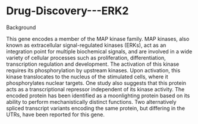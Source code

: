 # Drug-Discovery---ERK2


Background

This gene encodes a member of the MAP kinase family. MAP kinases, also known as extracellular signal-regulated kinases (ERKs), act as an integration point for multiple biochemical signals, and are involved in a wide variety of cellular processes such as proliferation, differentiation, transcription regulation and development. The activation of this kinase requires its phosphorylation by upstream kinases. Upon activation, this kinase translocates to the nucleus of the stimulated cells, where it phosphorylates nuclear targets. One study also suggests that this protein acts as a transcriptional repressor independent of its kinase activity. The encoded protein has been identified as a moonlighting protein based on its ability to perform mechanistically distinct functions. Two alternatively spliced transcript variants encoding the same protein, but differing in the UTRs, have been reported for this gene.
